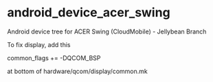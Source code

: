android_device_acer_swing
========================

Android device tree for ACER Swing (CloudMobile) - Jellybean Branch


To fix display, add this

common_flags += -DQCOM_BSP

at bottom of hardware/qcom/display/common.mk

